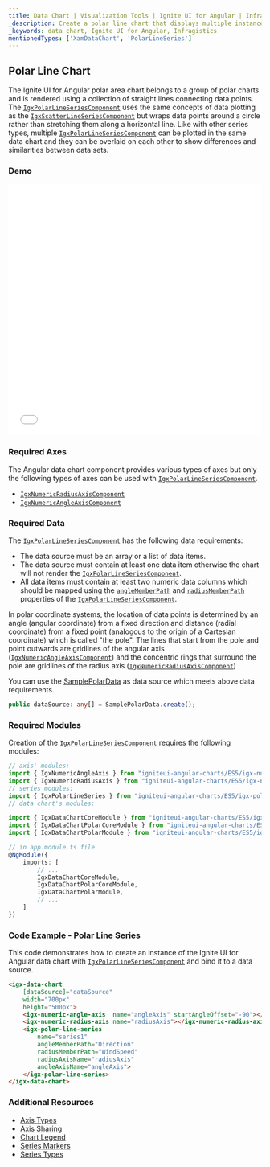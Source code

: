 ```yaml
---
title: Data Chart | Visualization Tools | Ignite UI for Angular | Infragistics | Polar Line Chart
_description: Create a polar line chart that displays multiple instances of visual elements in the same plot area in order to create composite chart views.
_keywords: data chart, Ignite UI for Angular, Infragistics
mentionedTypes: ['XamDataChart', 'PolarLineSeries']
---
```


## Polar Line Chart

The Ignite UI for Angular polar area chart belongs to a group of polar charts and is rendered using a collection of straight lines connecting data points. The [`IgxPolarLineSeriesComponent`](/products/ignite-ui-angular/api/docs/typescript/latest/classes/igxpolarlineseriescomponent.html) uses the same concepts of data plotting as the [`IgxScatterLineSeriesComponent`](/products/ignite-ui-angular/api/docs/typescript/latest/classes/igxscatterlineseriescomponent.html) but wraps data points around a circle rather than stretching them along a horizontal line. Like with other series types, multiple [`IgxPolarLineSeriesComponent`](/products/ignite-ui-angular/api/docs/typescript/latest/classes/igxpolarlineseriescomponent.html) can be plotted in the same data chart and they can be overlaid on each other to show differences and similarities between data sets.

### Demo

<div class="sample-container loading" style="height: 500px">
    <iframe id="data-chart-type-polar-series-iframe" src='{environment:dvDemosBaseUrl}/charts/data-chart-type-polar-line-series' width="100%" height="100%" seamless frameBorder="0" onload="onXPlatSampleIframeContentLoaded(this);"></iframe>
</div>
<!-- <div>
    <button data-localize="stackblitz" disabled class="stackblitz-btn" data-iframe-id="data-chart-type-polar-series-iframe" data-demos-base-url="{environment:dvDemosBaseUrl}">View on StackBlitz
    </button>
</div> -->

<div class="divider--half"></div>

### Required Axes

The Angular data chart component provides various types of axes but only the following types of axes can be used with [`IgxPolarLineSeriesComponent`](/products/ignite-ui-angular/api/docs/typescript/latest/classes/igxpolarlineseriescomponent.html).

-   [`IgxNumericRadiusAxisComponent`](/products/ignite-ui-angular/api/docs/typescript/latest/classes/igxnumericradiusaxiscomponent.html)
-   [`IgxNumericAngleAxisComponent`](/products/ignite-ui-angular/api/docs/typescript/latest/classes/igxnumericangleaxiscomponent.html)

### Required Data

The [`IgxPolarLineSeriesComponent`](/products/ignite-ui-angular/api/docs/typescript/latest/classes/igxpolarlineseriescomponent.html) has the following data requirements:

-   The data source must be an array or a list of data items.
-   The data source must contain at least one data item otherwise the chart will not render the [`IgxPolarLineSeriesComponent`](/products/ignite-ui-angular/api/docs/typescript/latest/classes/igxpolarlineseriescomponent.html).
-   All data items must contain at least two numeric data columns which should be mapped using the [`angleMemberPath`](/products/ignite-ui-angular/api/docs/typescript/latest/classes/igxpolarbasecomponent.html#anglememberpath) and [`radiusMemberPath`](/products/ignite-ui-angular/api/docs/typescript/latest/classes/igxpolarbasecomponent.html#radiusmemberpath) properties of the [`IgxPolarLineSeriesComponent`](/products/ignite-ui-angular/api/docs/typescript/latest/classes/igxpolarlineseriescomponent.html).

In polar coordinate systems, the location of data points is determined by an angle (angular coordinate) from a fixed direction and distance (radial coordinate) from a fixed point (analogous to the origin of a Cartesian coordinate) which is called "the pole". The lines that start from the pole and point outwards are gridlines of the angular axis ([`IgxNumericAngleAxisComponent`](/products/ignite-ui-angular/api/docs/typescript/latest/classes/igxnumericangleaxiscomponent.html)) and the concentric rings that surround the pole are gridlines of the radius axis ([`IgxNumericRadiusAxisComponent`](/products/ignite-ui-angular/api/docs/typescript/latest/classes/igxnumericradiusaxiscomponent.html))

You can use the [SamplePolarData](data-chart-data-sources-polar.md) as data source which meets above data requirements.

```ts
public dataSource: any[] = SamplePolarData.create();
```

### Required Modules

Creation of the [`IgxPolarLineSeriesComponent`](/products/ignite-ui-angular/api/docs/typescript/latest/classes/igxpolarlineseriescomponent.html) requires the following modules:

```ts
// axis' modules:
import { IgxNumericAngleAxis } from "igniteui-angular-charts/ES5/igx-numeric-angle-axis";
import { IgxNumericRadiusAxis } from "igniteui-angular-charts/ES5/igx-numeric-radius-axis";
// series modules:
import { IgxPolarLineSeries } from "igniteui-angular-charts/ES5/igx-polar-line-series";
// data chart's modules:

import { IgxDataChartCoreModule } from "igniteui-angular-charts/ES5/igx-data-chart-core-module";
import { IgxDataChartPolarCoreModule } from "igniteui-angular-charts/ES5/igx-data-chart-polar-core-module";
import { IgxDataChartPolarModule } from "igniteui-angular-charts/ES5/igx-data-chart-polar-module";

// in app.module.ts file
@NgModule({
    imports: [
        // ...
        IgxDataChartCoreModule,
        IgxDataChartPolarCoreModule,
        IgxDataChartPolarModule,
        // ...
    ]
})
```

### Code Example - Polar Line Series

This code demonstrates how to create an instance of the Ignite UI for Angular data chart with [`IgxPolarLineSeriesComponent`](/products/ignite-ui-angular/api/docs/typescript/latest/classes/igxpolarlineseriescomponent.html) and bind it to a data source.

```html
<igx-data-chart
    [dataSource]="dataSource"
    width="700px"
    height="500px">
    <igx-numeric-angle-axis  name="angleAxis" startAngleOffset="-90"></igx-numeric-angle-axis>
    <igx-numeric-radius-axis name="radiusAxis"></igx-numeric-radius-axis>
    <igx-polar-line-series
        name="series1"
        angleMemberPath="Direction"
        radiusMemberPath="WindSpeed"
        radiusAxisName="radiusAxis"
        angleAxisName="angleAxis">
    </igx-polar-line-series>
</igx-data-chart>
```

### Additional Resources

-   [Axis Types](data-chart-axis-types.md)
-   [Axis Sharing](data-chart-axis-sharing.md)
-   [Chart Legend](data-chart-legends.md)
-   [Series Markers](data-chart-series-markers.md)
-   [Series Types](data-chart-series-types.md)
